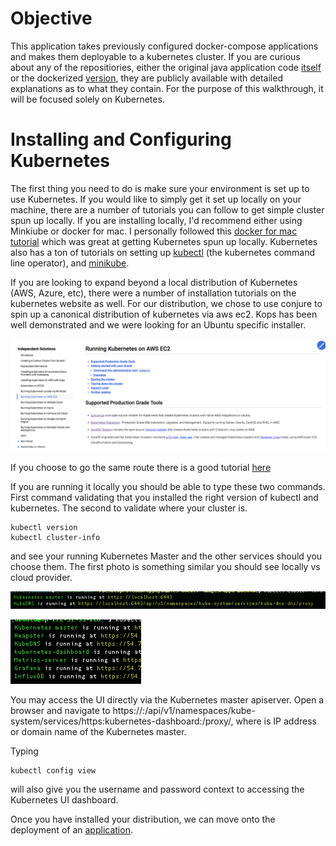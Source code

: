 # Objective

This application takes previously configured docker-compose applications and makes them deployable to
a kubernetes cluster. If you are curious about any of the repositiories, either the original java application code
[itself](https://github.com/Appdynamics/AD-Capital) or the dockerized [version](https://github.com/Appdynamics/AD-Capital-Docker/), they are publicly available with detailed explanations as to what they contain. For the purpose of this walkthrough, it will be focused solely on
Kubernetes.

# Installing and Configuring Kubernetes

The first thing you need to do is make sure your environment is set up to use Kubernetes. If you would like to simply get it set up locally on your machine, there are a number of tutorials you can follow to get simple cluster spun up locally. If you are installing locally, I'd recommend either using Minkiube or docker for mac. I personally followed this [docker for mac tutorial](https://rominirani.com/tutorial-getting-started-with-kubernetes-with-docker-on-mac-7f58467203fd) which was great at getting Kubernetes spun up locally. Kubernetes also has a ton of tutorials on setting up [kubectl](https://kubernetes.io/docs/tasks/tools/install-kubectl/) (the kubernetes command line operator), and [minikube](https://kubernetes.io/docs/getting-started-guides/minikube/).

If you are looking to expand beyond a local distribution of Kubernetes (AWS, Azure, etc), there were a number of installation tutorials on the kubernetes website as well. For our distribution, we chose to use conjure to spin up a canonical distribution of kubernetes via aws ec2. Kops has been well demonstrated and we were looking for an Ubuntu specific installer.

![Installation Options](./assets/images/1.png)

If you choose to go the same route there is a good tutorial [here](https://tutorials.ubuntu.com/tutorial/install-kubernetes-with-conjure-up?_ga=2.135365305.964640007.1524584650-1699049142.1524584650#0)

If you are running it locally you should be able to type these two commands. First command validating that you installed the right version of kubectl and kubernetes. The second to validate where your cluster is.
```
kubectl version
kubectl cluster-info
```

and see your running Kubernetes Master and the other services should you choose them. The first photo is something similar you should see locally vs cloud provider.

![Local Installation](./assets/images/2.png)

![Cloud Installation](./assets/images/3.png)


You may access the UI directly via the Kubernetes master apiserver. Open a browser and navigate to https://<master-ip>:<apiserver-port>/api/v1/namespaces/kube-system/services/https:kubernetes-dashboard:/proxy/, where <kubernetes-master> is IP address or domain name of the Kubernetes master.

Typing

```
kubectl config view
```

will also give you the username and password context to accessing the Kubernetes UI dashboard.

Once you have installed your distribution, we can move onto the deployment of an [application](https://github.com/Appdynamics/AD-Capital-Kube/blob/master/KubernetesWalkthrough/2.md).
